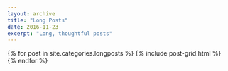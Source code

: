 ```yaml
---
layout: archive
title: "Long Posts"
date: 2016-11-23
excerpt: "Long, thoughtful posts"
---
```


<div class="tiles">
{% for post in site.categories.longposts %}
  {% include post-grid.html %}
{% endfor %}
</div><!-- /.tiles -->
